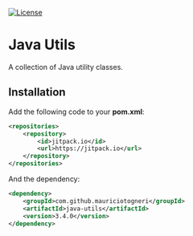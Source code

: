 [![License](https://img.shields.io/badge/license-MIT-green.svg)](https://github.com/mauriciotogneri/java-utils/blob/master/LICENSE.md)

# Java Utils
A collection of Java utility classes.

## Installation

Add the following code to your **pom.xml**:

```xml
<repositories>
    <repository>
        <id>jitpack.io</id>
        <url>https://jitpack.io</url>
    </repository>
</repositories>
```

And the dependency:

```xml
<dependency>
    <groupId>com.github.mauriciotogneri</groupId>
    <artifactId>java-utils</artifactId>
    <version>3.4.0</version>
</dependency>
```